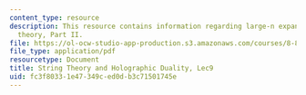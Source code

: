 ```yaml
---
content_type: resource
description: This resource contains information regarding large-n expansion as a string
  theory, Part II.
file: https://ol-ocw-studio-app-production.s3.amazonaws.com/courses/8-821-string-theory-and-holographic-duality-fall-2014/fc3f80331e47349ced0db3c71501745e_MIT8_821S15_Lec9.pdf
file_type: application/pdf
resourcetype: Document
title: String Theory and Holographic Duality, Lec9
uid: fc3f8033-1e47-349c-ed0d-b3c71501745e
---
```

